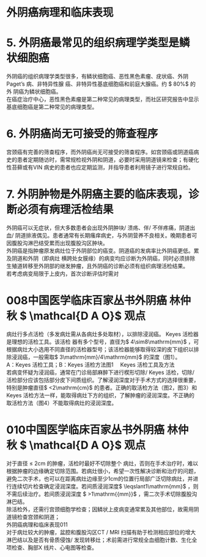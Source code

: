 # 外阴癌病理和临床表现  
# 5. 外阴癌最常见的组织病理学类型是鳞状细胞癌  
外阴癌的组织病理学类型很多，有鳞状细胞癌、恶性黑色素瘤、疣状癌、外阴 Paget’s  病、非特异性腺 癌、非特异性基底细胞癌和前庭大腺癌。约 $ 80\%$   的外 阴癌为鳞状细胞癌。  
在癌症治疗中心，恶性黑色素瘤是第二种常见的病理类型，而社区研究报告中显示基底细胞癌是第二种常见的病理类型。  
# 6. 外阴癌尚无可接受的筛查程序  
宫颈癌有完善的筛查程序，而外阴癌尚无可接受的筛查程序。如宫颈癌或阴道癌病史的患者定期随访时，需常规检视外阴和阴道，必要时采用阴道镜来检查；有硬化性苔藓或有VIN 病史的患者也应定期监测，并指导患者利用镜子进行常规自检。  
# 7. 外阴肿物是外阴癌主要的临床表现，诊断必须有病理活检结果  
外阴癌可以无症状，但大多数患者会出现外阴肿块/ 溃疡、伴/ 不伴疼痛，阴道出血/ 阴道排液偶见。患者通常有长期瘙痒病史，与外阴营养不良相关。晚期患者可因腹股沟淋巴结受累而出现腹股沟区肿块。  
外阴癌是指肿瘤原发病灶位于外阴部位的癌变。阴道癌的发病率比外阴癌更低。累及阴道和外阴（即病灶 横跨处女膜缘）的病变均应诊断为外阴癌，同时必须排除生殖道转移至外阴部的继发肿瘤，且外阴癌的诊断必须有组织病理活检结果。  
若考虑病变局限于上皮内，首次诊断评估时需对  
# 008中国医学临床百家丛书外阴癌  林仲秋  $ \mathcal{D A O}$    观点  
病灶行多点活检（多发病灶需从各病灶多处取材），以排除浸润癌。 Keyes  活检器是理想的活检工具。该活检 器有多个型号，直径为$ 4\sim8\mathrm{mm}$    ，可根据病灶大小选用不同直径的活检器型号；该活检器能够取得较深的皮下组织以排除浸润癌，一般需取$ 3\mathrm{mm}/4\mathrm{mm}$     的深度（图1）。  
A：Keyes 活检工具；B：Keyes 活检方法图1  Keyes 活检工具及方法  
若病变怀疑为浸润癌，通常在门诊局部麻醉下进行楔形切除/ Keyes 活检，切除/ 活检部分应该包括部分皮下间质组织。了解浸润深度对于手术方式的选择很重要，特别是肿瘤直径$ <2\mathrm{cm}$     的患者。正确的取活检方法（图2，图3）和Keyes 活检方法一样，能取得病灶下方的组织，了解肿瘤的浸润深度。不正确的取活检方法（图4）不能取得病灶的浸润深度。  
# 010中国医学临床百家丛书外阴癌  林仲秋  $ \mathcal{D A O}$    观点  
对于直径 ≤ 2cm  的肿瘤，活检时最好不切除整个 病灶，否则在手术治疗时，难以根据肿瘤的边缘确定切除范围。若病灶很小，希望一次性解决诊断和治疗的问题，避免二次手术，也可以在距离病灶边缘至少1cm的位置行局部广泛切除病灶，并进行连续切片检查确定浸润深度。若间质浸润深度$ \leqslant1\mathrm{mm}$    ，则不需后续治疗。若间质浸润深度 $ >1\mathrm{{mm}}$     ，需二次手术切除腹股沟 淋巴结。  
除活检外，还需行宫颈细胞学检查；因鳞状上皮病变通常累及其他部位，故需用阴道镜检查宫颈和阴道；  
外阴癌病理和临床表现011  
对于病灶较大的肿瘤，盆腔和腹股沟区CT / MRI 扫描有助于检测相应部位的增大淋巴结以及是否有骨质侵蚀/ 发现转移灶；术前需进行常规全血细胞计数、生化全项检查、胸部X 线片、心电图等检查。  
